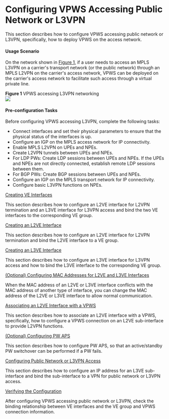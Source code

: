 Configuring VPWS Accessing Public Network or L3VPN
==================================================

This section describes how to configure VPWS accessing public network or L3VPN, specifically, how to deploy VPWS on the access network.

#### Usage Scenario

On the network shown in [Figure 1](#EN-US_TASK_0172370327__fig_dc_vrp_l2-l3_cfg_500301), if a user needs to access an MPLS L3VPN on a carrier's transport network (or the public network) through an MPLS L2VPN on the carrier's access network, VPWS can be deployed on the carrier's access network to facilitate such access through a virtual private line.

**Figure 1** VPWS accessing L3VPN networking  
![](images/fig_dc_vrp_l2-l3_cfg_500301.png)

#### Pre-configuration Tasks

Before configuring VPWS accessing L3VPN, complete the following tasks:

* Connect interfaces and set their physical parameters to ensure that the physical status of the interfaces is up.
* Configure an IGP on the MPLS access network for IP connectivity.
* Enable MPLS L2VPN on UPEs and NPEs.
* Create L2VPN tunnels between UPEs and NPEs.
* For LDP PWs: Create LDP sessions between UPEs and NPEs. If the UPEs and NPEs are not directly connected, establish remote LDP sessions between them.
* For BGP PWs: Create BGP sessions between UPEs and NPEs.
* Configure an IGP on the MPLS transport network for IP connectivity.
* Configure basic L3VPN functions on NPEs.


[Creating VE Interfaces](../../../../software/nev8r10_vrpv8r16/user/vrp/dc_vrp_l2-l3_cfg_5004.html)

This section describes how to configure an L2VE interface for L2VPN termination and an L3VE interface for L3VPN access and bind the two VE interfaces to the corresponding VE group.

[Creating an L2VE Interface](../../../../software/nev8r10_vrpv8r16/user/ne/dc_ne_l2-l3_cfg_5001.html)

This section describes how to configure an L2VE interface for L2VPN termination and bind the L2VE interface to a VE group.

[Creating an L3VE Interface](../../../../software/nev8r10_vrpv8r16/user/ne/dc_ne_l2-l3_cfg_5002.html)

This section describes how to configure an L3VE interface for L3VPN access and how to bind the L3VE interface to the corresponding VE group.

[(Optional) Configuring MAC Addresses for L2VE and L3VE Interfaces](../../../../software/nev8r10_vrpv8r16/user/ne/dc_ne_l2-l3_cfg_5005.html)

When the MAC address of an L2VE or L3VE interface conflicts with the MAC address of another type of interface, you can change the MAC address of the L2VE or L3VE interface to allow normal communication.

[Associating an L2VE Interface with a VPWS](../../../../software/nev8r10_vrpv8r16/user/vrp/dc_vrp_l2-l3_cfg_5005.html)

This section describes how to associate an L2VE interface with a VPWS, specifically, how to configure a VPWS connection on an L2VE sub-interface to provide L2VPN functions.

[(Optional) Configuring PW APS](../../../../software/nev8r10_vrpv8r16/user/vrp/dc_vrp_l2-l3_cfg_5027.html)

This section describes how to configure PW APS, so that an active/standby PW switchover can be performed if a PW fails.

[Configuring Public Network or L3VPN Access](../../../../software/nev8r10_vrpv8r16/user/vrp/dc_vrp_l2-l3_cfg_5006.html)

This section describes how to configure an IP address for an L3VE sub-interface and bind the sub-interface to a VPN for public network or L3VPN access.

[Verifying the Configuration](../../../../software/nev8r10_vrpv8r16/user/vrp/dc_vrp_l2-l3_cfg_5007.html)

After configuring VPWS accessing public network or L3VPN, check the binding relationship between VE interfaces and the VE group and VPWS connection information.